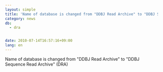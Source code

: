 ```yaml
---
layout: simple
title: 'Name of database is changed from "DDBJ Read Archive" to "DDBJ Sequence Read Archive" (DRA)'
category: news
db:
  - dra


date: 2010-07-14T16:57:16+09:00
lang: en
---
```


Name of database is changed from "DDBJ Read Archive" to "DDBJ Sequence Read Archive" (DRA)
